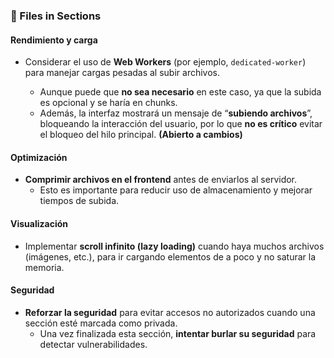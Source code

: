 ### 📁 Files in Sections


#### Rendimiento y carga

-  Considerar el uso de **Web Workers** (por ejemplo, `dedicated-worker`) para manejar cargas pesadas al subir archivos.
    
    -  Aunque puede que **no sea necesario** en este caso, ya que la subida es opcional y se haría en chunks.
    -  Además, la interfaz mostrará un mensaje de “**subiendo archivos**”, bloqueando la interacción del usuario, por lo que **no es crítico** evitar el bloqueo del hilo principal. **(Abierto a cambios)**

#### Optimización

- **Comprimir archivos en el frontend** antes de enviarlos al servidor.
    -  Esto es importante para reducir uso de almacenamiento y mejorar tiempos de subida.

#### Visualización

-  Implementar **scroll infinito (lazy loading)** cuando haya muchos archivos (imágenes, etc.), para ir cargando elementos de a poco y no saturar la memoria.

#### Seguridad

-  **Reforzar la seguridad** para evitar accesos no autorizados cuando una sección esté marcada como privada.
    - Una vez finalizada esta sección, **intentar burlar su seguridad** para detectar vulnerabilidades.